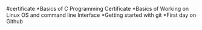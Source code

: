 #certificate
*Basics of C Programming Certificate
*Basics of Working on Linux OS and command line Interface
*Getting started with git
*First day on Github
